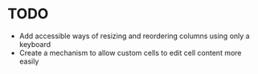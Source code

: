 # TODO

 - Add accessible ways of resizing and reordering columns using only a keyboard
 - Create a mechanism to allow custom cells to edit cell content more easily